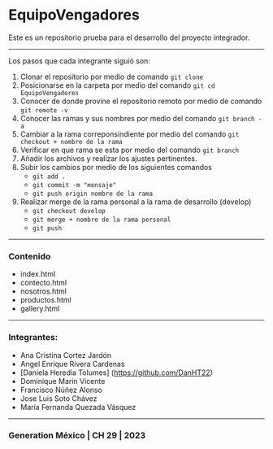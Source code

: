 # EquipoVengadores

Este es un repositorio prueba para el desarrollo del proyecto integrador.

---
Los pasos que cada integrante siguió son:

1. Clonar el repositorio por medio de comando `git clone`
2. Posicionarse en la carpeta por medio del comando  `git cd EquipoVengadores`
3. Conocer de donde provine el repositorio remoto por medio de comando `git remote -v`
4. Conocer las ramas y sus nombres por medio del comando `git branch -a`
5. Cambiar a la rama correponsindiente por medio del comando `git checkout + nombre de la rama`
6. Verificar en que rama se esta por medio del comando `git branch`
7. Añadir los archivos y realizar los ajustes pertinentes.
8. Subir los cambios por medio de los siguientes comandos 
    - `git add .` 
    - `git commit -m "mensaje"` 
    - `git push origin nombre de la rama`
9. Realizar merge de la rama personal a la rama de desarrollo (develop)
    - `git checkout develop`
    - `git merge + nombre de la rama personal`
    - `git push`
---
### Contenido
- index.html
- contecto.html
- nosotros.html
- productos.html
- gallery.html


---
### Integrantes:
- Ana Cristina Cortez Jardón 
- Angel Enrique Rivera Cardenas
- [Daniela Heredia Tolumes] (https://github.com/DanHT22)
- Dominique Marin Vicente
- Francisco Núñez Alonso
- Jose Luis Soto Chávez
- María Fernanda Quezada Vásquez

---

### Generation México | CH 29 | 2023
